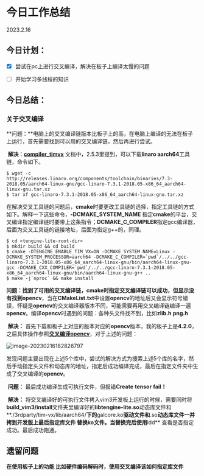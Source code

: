 # **今日工作总结**

2023.2.16

## **今日计划**：

- [x] 尝试在pc上进行交叉编译，解决在板子上编译太慢的问题
- [ ] 开始学习多线程的知识







## **今日总结**：

### **关于交叉编译**

​	**问题：**电脑上的交叉编译链版本比板子上的高，在电脑上编译的无法在板子上运行，首先需要找到可以用的交叉编译链，然后再进行尝试。

​	**解决**：[**compiler_timvx**](https://tengine.readthedocs.io/zh_CN/latest/source_compile/compile_timvx.html) 文档中，2.5.3里提到，可以下载**linaro aarch64**工具链，命令如下。

```shell
$ wget -c http://releases.linaro.org/components/toolchain/binaries/7.3-2018.05/aarch64-linux-gnu/gcc-linaro-7.3.1-2018.05-x86_64_aarch64-linux-gnu.tar.xz
$ tar xf gcc-linaro-7.3.1-2018.05-x86_64_aarch64-linux-gnu.tar.xz
```

在解决交叉工具链的问题后，**cmake**时要更改工具链的选择，指定工具链的方式如下。解释一下这些命令，**-DCMAKE_SYSTEM_NAME** 指定**cmake**的平台，交叉编译指定编译链时要带上这条指令；**DCMAKE_C_COMPILER**指定gcc编译器，后面为交叉工具链的链接地址，后面为指定g++的，同理。

```shell
$ cd <tengine-lite-root-dir>
$ mkdir build && cd build
$ cmake -DTENGINE_ENABLE_TIM_VX=ON -DCMAKE_SYSTEM_NAME=Linux -DCMAKE_SYSTEM_PROCESSOR=aarch64 -DCMAKE_C_COMPILER=`pwd`/../../gcc-linaro-7.3.1-2018.05-x86_64_aarch64-linux-gnu/bin/aarch64-linux-gnu-gcc -DCMAKE_CXX_COMPILER=`pwd`/../../gcc-linaro-7.3.1-2018.05-x86_64_aarch64-linux-gnu/bin/aarch64-linux-gnu-g++ ..
$ make -j`nproc` && make install
```



​	**问题：**找到了可用的交叉编译链，**cmake**时指定交叉编译链可以成功，但显示没有找到**opencv**，当在**CMakeList.txt**中设置**opencv**的地址后又会显示符号错误，怀疑是**opencv**的交叉编译器版本不同，可能需要再用交叉编译链编译一遍**opencv**。编译**opencv**时遇到的问题：各种头文件找不到，比如**zlib.h**  **png.h**

​	**解决：** 首先下载和板子上对应的版本对应的**opencv**版本，我的板子上是**4.2.0**，之后具体操作参照[**交叉编译opencv**](https://blog.csdn.net/tudou880306/article/details/110792738)，对于上述的问题：

![image-20230216182826797](/home/zjy/.config/Typora/typora-user-images/image-20230216182826797.png)

发现问题主要出现在上述5个库中，尝试的解决方式为搜索上述5个库的名字，然后手动指定头文件和动态库的地址，指定后成功编译完成，最后在指定文件夹中生成了交叉编译的**opencv**。

​	**问题：** 最后成功编译生成可执行文件，但报错**Create** **tensor** **fail！** 

​	**解决：** 将交叉编译好的可执行文件拷入vim3开发板上运行的时候，需要同时将**build_vim3/install**文件夹里编译好的**libtengine-lite.so**动态库文件和**./3rdparty/tim-vx/lib/aarch64/**下的**galcore.ko**驱动文件和**.so**动态库文件一并拷到开发版上最后指定库文件 替换ko文件。当替换完后使用**ldd** 查看是否指定成功。最后成功跑通。

## 遗留问题

**在使用板子上的功能 比如硬件编码解码时，使用交叉编译该如何指定库文件**
